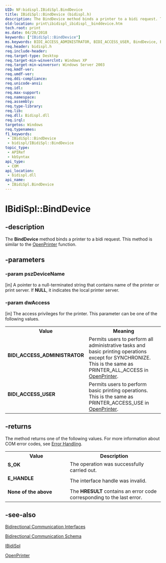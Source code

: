 ```yaml
---
UID: NF:bidispl.IBidiSpl.BindDevice
title: IBidiSpl::BindDevice (bidispl.h)
description: The BindDevice method binds a printer to a bidi request. This method is similar to the OpenPrinter function.
old-location: print\ibidispl_ibidispl__binddevice.htm
tech.root: print
ms.date: 04/20/2018
keywords: ["IBidiSpl::BindDevice"]
ms.keywords: BIDI_ACCESS_ADMINISTRATOR, BIDI_ACCESS_USER, BindDevice, BindDevice method [Print Devices], BindDevice method [Print Devices],IBidiSpl interface, IBidiSpl interface [Print Devices],BindDevice method, IBidiSpl.BindDevice, IBidiSpl::BindDevice, _win32_IBidiSpl_BindDevice, bidispl/IBidiSpl::BindDevice, gdi.ibidispl_ibidispl__binddevice, print.ibidispl_ibidispl__binddevice
req.header: bidispl.h
req.include-header: 
req.target-type: Desktop
req.target-min-winverclnt: Windows XP
req.target-min-winversvr: Windows Server 2003
req.kmdf-ver: 
req.umdf-ver: 
req.ddi-compliance: 
req.unicode-ansi: 
req.idl: 
req.max-support: 
req.namespace: 
req.assembly: 
req.type-library: 
req.lib: 
req.dll: Bidispl.dll
req.irql: 
targetos: Windows
req.typenames: 
f1_keywords:
 - IBidiSpl::BindDevice
 - bidispl/IBidiSpl::BindDevice
topic_type:
 - APIRef
 - kbSyntax
api_type:
 - COM
api_location:
 - bidispl.dll
api_name:
 - IBidiSpl.BindDevice
---
```


# IBidiSpl::BindDevice


## -description

The <b>BindDevice</b> method binds a printer to a bidi request. This method is similar to the <a href="/windows-hardware/drivers/print/openprinter">OpenPrinter</a> function.

## -parameters

### -param pszDeviceName 

[in]
A pointer to a null-terminated string that contains name of the printer or print server. If <b>NULL</b>, it indicates the local printer server.

### -param dwAccess 

[in]
The access privileges for the printer. This parameter can be one of the following values.

<table>
<tr>
<th>Value</th>
<th>Meaning</th>
</tr>
<tr>
<td width="40%"><a id="BIDI_ACCESS_ADMINISTRATOR"></a><a id="bidi_access_administrator"></a><dl>
<dt><b>BIDI_ACCESS_ADMINISTRATOR</b></dt>
</dl>
</td>
<td width="60%">
Permits users to perform all administrative tasks and basic printing operations except for SYNCHRONIZE. This is the same as PRINTER_ALL_ACCESS in <a href="/windows-hardware/drivers/print/openprinter">OpenPrinter</a>.

</td>
</tr>
<tr>
<td width="40%"><a id="BIDI_ACCESS_USER"></a><a id="bidi_access_user"></a><dl>
<dt><b>BIDI_ACCESS_USER</b></dt>
</dl>
</td>
<td width="60%">
Permits users to perform basic printing operations. This is the same as PRINTER_ACCESS_USE in <a href="/windows-hardware/drivers/print/openprinter">OpenPrinter</a>.

</td>
</tr>
</table>

## -returns

The method returns one of the following values. For more information about COM error codes, see <a href="/windows/win32/seccrypto/common-hresult-values">Error Handling</a>.

<table>
<tr>
<th>Value</th>
<th>Description</th>
</tr>
<tr>
<td width="40%">
<dl>
<dt><b>S_OK</b></dt>
</dl>
</td>
<td width="60%">
The operation was successfully carried out.

</td>
</tr>
<tr>
<td width="40%">
<dl>
<dt><b>E_HANDLE</b></dt>
</dl>
</td>
<td width="60%">
The interface handle was invalid.

</td>
</tr>
<tr>
<td width="40%">
<dl>
<dt><b>None of the above</b></dt>
</dl>
</td>
<td width="60%">
The <b>HRESULT</b> contains an error code corresponding to the last error.

</td>
</tr>
</table>

## -see-also

<a href="/windows-hardware/drivers/ddi/_print/index">Bidirectional Communication Interfaces</a>



<a href="/windows-hardware/drivers/print/bidirectional-communication-schema">Bidirectional Communication Schema</a>



<a href="/windows-hardware/drivers/ddi/bidispl/nn-bidispl-ibidispl">IBidiSpl</a>



<a href="/windows-hardware/drivers/print/openprinter">OpenPrinter</a>
